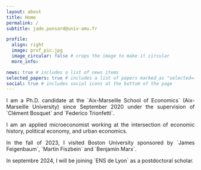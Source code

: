 ```yaml
---
layout: about
title: Home
permalink: /
subtitle: jade.ponsard@univ-amu.fr

profile:
  align: right
  image: prof_pic.jpg
  image_circular: false # crops the image to make it circular
  more_info:

news: true # includes a list of news items
selected_papers: true # includes a list of papers marked as "selected={true}"
social: true # includes social icons at the bottom of the page
---
```


<p align="justify"> I am a Ph.D. candidate at the `Aix-Marseille School of Economics` (Aix-Marseille University) since September 2020 under the supervision of `Clément Bosquet` and `Federico Trionfetti`. </p>

<p align="justify"> I am an applied microeconomist working at the intersection of economic history, political economy, and urban economics. </p>

<p align="justify"> In the fall of 2023, I visited Boston University sponsored by `James Feigenbaum`, `Martin Fiszbein` and `Benjamin Marx`.</p>

<p align="justify"> In septembre 2024, I will be joining `ENS de Lyon` as a postdoctoral scholar.</p>
